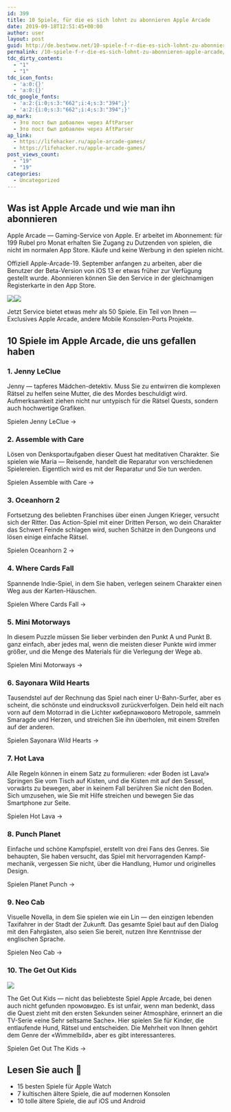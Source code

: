 ```yaml
---
id: 399
title: 10 Spiele, für die es sich lohnt zu abonnieren Apple Arcade
date: 2019-09-18T12:51:45+00:00
author: user
layout: post
guid: http://de.bestwow.net/10-spiele-f-r-die-es-sich-lohnt-zu-abonnieren-apple-arcade/
permalink: /10-spiele-f-r-die-es-sich-lohnt-zu-abonnieren-apple-arcade/
tdc_dirty_content:
  - "1"
  - "1"
tdc_icon_fonts:
  - 'a:0:{}'
  - 'a:0:{}'
tdc_google_fonts:
  - 'a:2:{i:0;s:3:"662";i:4;s:3:"394";}'
  - 'a:2:{i:0;s:3:"662";i:4;s:3:"394";}'
ap_mark:
  - Это пост был добавлен через AftParser
  - Это пост был добавлен через AftParser
ap_link:
  - https://lifehacker.ru/apple-arcade-games/
  - https://lifehacker.ru/apple-arcade-games/
post_views_count:
  - "19"
  - "19"
categories:
  - Uncategorized
---
```

## Was ist Apple Arcade und wie man ihn abonnieren

Apple Arcade — Gaming-Service von Apple. Er arbeitet im Abonnement: für 199 Rubel pro Monat erhalten Sie Zugang zu Dutzenden von spielen, die nicht im normalen App Store. Käufe und keine Werbung in den spielen nicht.</p> 

Offiziell Apple-Arcade-19. September anfangen zu arbeiten, aber die Benutzer der Beta-Version von iOS 13 er etwas früher zur Verfügung gestellt wurde. Abonnieren können Sie den Service in der gleichnamigen Registerkarte in den App Store.

![](http://de.bestwow.net/wp-content/uploads/2019/09/10-igr-radi-kotoryh-stoit-podpisat-sya-na-apple-arcade-1.png)![](http://de.bestwow.net/wp-content/uploads/2019/09/10-igr-radi-kotoryh-stoit-podpisat-sya-na-apple-arcade-2.png) 

Jetzt Service bietet etwas mehr als 50 Spiele. Ein Teil von Ihnen — Exclusives Apple Arcade, andere Mobile Konsolen-Ports Projekte.

## 10 Spiele im Apple Arcade, die uns gefallen haben

### 1. Jenny LeClue</p> 

Jenny — tapferes Mädchen-detektiv. Muss Sie zu entwirren die komplexen Rätsel zu helfen seine Mutter, die des Mordes beschuldigt wird. Aufmerksamkeit ziehen nicht nur untypisch für die Rätsel Quests, sondern auch hochwertige Grafiken.

Spielen Jenny LeClue →

### 2. Assemble with Care</p> 

Lösen von Denksportaufgaben dieser Quest hat meditativen Charakter. Sie spielen wie Maria — Reisende, handelt die Reparatur von verschiedenen Spielereien. Eigentlich wird es mit der Reparatur und Sie tun werden.

Spielen Assemble with Care →

### 3. Oceanhorn 2</p> 

Fortsetzung des beliebten Franchises über einen Jungen Krieger, versucht sich der Ritter. Das Action-Spiel mit einer Dritten Person, wo dein Charakter das Schwert Feinde schlagen wird, suchen Schätze in den Dungeons und lösen einige einfache Rätsel.

Spielen Oceanhorn 2 →

### 4. Where Cards Fall</p> 

Spannende Indie-Spiel, in dem Sie haben, verlegen seinem Charakter einen Weg aus der Karten-Häuschen.

Spielen Where Cards Fall →

### 5. Mini Motorways</p> 

In diesem Puzzle müssen Sie lieber verbinden den Punkt A und Punkt B. ganz einfach, aber jedes mal, wenn die meisten dieser Punkte wird immer größer, und die Menge des Materials für die Verlegung der Wege ab.

Spielen Mini Motorways →

### 6. Sayonara Wild Hearts</p> 

Tausendstel auf der Rechnung das Spiel nach einer U-Bahn-Surfer, aber es scheint, die schönste und eindrucksvoll zurückverfolgen. Dein held eilt nach vorn auf dem Motorrad in die Lichter киберпанкового Metropole, sammeln Smaragde und Herzen, und streichen Sie ihn überholen, mit einem Streifen auf der anderen.

Spielen Sayonara Wild Hearts →

### 7. Hot Lava</p> 

Alle Regeln können in einem Satz zu formulieren: «der Boden ist Lava!» Springen Sie vom Tisch auf Kisten, und die Kisten mit auf den Sessel, vorwärts zu bewegen, aber in keinem Fall berühren Sie nicht den Boden. Sich umzusehen, wie Sie mit Hilfe streichen und bewegen Sie das Smartphone zur Seite.

Spielen Hot Lava →

### 8. Punch Planet</p> 

Einfache und schöne Kampfspiel, erstellt von drei Fans des Genres. Sie behaupten, Sie haben versucht, das Spiel mit hervorragenden Kampf-mechanik, vergessen Sie nicht, über die Handlung, Humor und originelles Design.

Spielen Planet Punch →

### 9. Neo Cab</p> 

Visuelle Novella, in dem Sie spielen wie ein Lin — den einzigen lebenden Taxifahrer in der Stadt der Zukunft. Das gesamte Spiel baut auf den Dialog mit den Fahrgästen, also seien Sie bereit, nutzen Ihre Kenntnisse der englischen Sprache.

Spielen Neo Cab →

### 10. The Get Out Kids

![](http://de.bestwow.net/wp-content/uploads/2019/09/10-igr-radi-kotoryh-stoit-podpisat-sya-na-apple-arcade-3.jpg) 

The Get Out Kids — nicht das beliebteste Spiel Apple Arcade, bei denen auch nicht gefunden промовидео. Es ist unfair, wenn man bedenkt, dass die Quest zieht mit den ersten Sekunden seiner Atmosphäre, erinnert an die TV-Serie «eine Sehr seltsame Sache». Hier spielen Sie für Kinder, die entlaufende Hund, Rätsel und entscheiden. Die Mehrheit von Ihnen gehört dem Genre der «Wimmelbild», aber es gibt interessanteres.

Spielen Get Out The Kids →

<div>
  <h2 class="read-also__title">
    <span>Lesen Sie auch</span> <span>🧐 </span>
  </h2>
  
  <ul class="read-also__list">
    <li>
      15 besten Spiele für Apple Watch
    </li>
    <li>
      7 kultischen ältere Spiele, die auf modernen Konsolen
    </li>
    <li>
      10 tolle ältere Spiele, die auf iOS und Android
    </li>
  </ul>
</div>